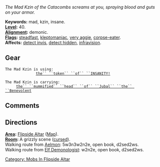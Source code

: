 *The Mad Kzin of the Catacombs screams at you, spraying blood and guts
on your armor.*

**Keywords:** mad, kzin, insane.  
**[Level](Level "wikilink"):** 40.  
**[Alignment](Alignment "wikilink"):** demonic.  
**[Flags](:Category:_Mob_Types "wikilink"):**
[steadfast](Sentinel_Mobs "wikilink"),
[kleptomaniac](Thieving_Mobs "wikilink"), [very
aggie](Aggressive_Mobs "wikilink"),
[corpse-eater](Corpse-Eating_Mobs "wikilink").  
**Affects:** [detect invis](Detect_Invis "wikilink"), [detect
hidden](Detect_Hidden "wikilink"),
[infravision](Infravision "wikilink").  

## Gear

`The Mad Kzin is using:`  
<held>`              `[`the`` ``token`` ``of`` ``INSANITY!`](Token_Of_Insanity "wikilink")

`The Mad Kzin is carrying:`  
`     `[`the`` ``mummified`` ``head`` ``of`` ``Jubal`` ``the`` ``Benevolent`](Mummified_Head_Of_Jubal_The_Benevolent "wikilink")

## Comments

## Directions

**[Area](:Category:_Areas "wikilink"):** [Flipside
Altar](:Category:_Flipside_Altar "wikilink")
([Map](Flipside_Altar_Map "wikilink")).  
**[Room](:Category:_Rooms "wikilink"):** A grizzly scene
([cursed](Cursed_Rooms "wikilink")).  
Walking route from [Aelmon](Aelmon "wikilink"): 5w3n3w2n2e, open book,
d2sed2ws.  
Walking route from [Elf Demonologist](Elf_Demonologist "wikilink"):
w2n2e, open book, d2sed2ws.  

[Category: Mobs In Flipside
Altar](Category:_Mobs_In_Flipside_Altar "wikilink")

